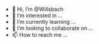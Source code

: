 - 👋 Hi, I’m @Willsbach
- 👀 I’m interested in ...
- 🌱 I’m currently learning ...
- 💞️ I’m looking to collaborate on ...
- 📫 How to reach me ...

<!---
Willsbach/Willsbach is a ✨ special ✨ repository because its `README.md` (this file) appears on your GitHub profile.
You can click the Preview link to take a look at your changes.
--->
